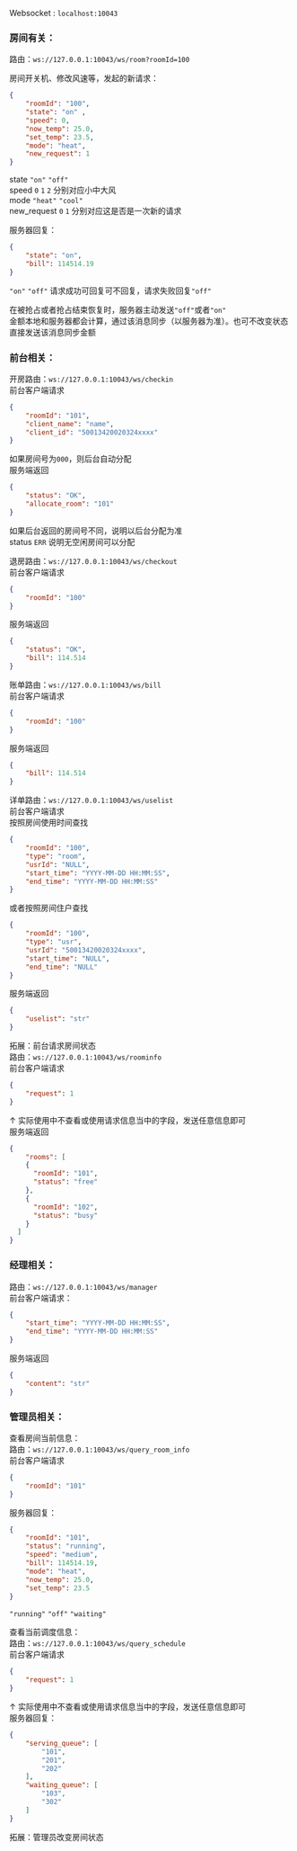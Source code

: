 Websocket : `localhost:10043`

### 房间有关：
路由：`ws://127.0.0.1:10043/ws/room?roomId=100`

房间开关机、修改风速等，发起的新请求：
```json
{
    "roomId": "100",  
    "state": "on" , 
    "speed": 0,
    "now_temp": 25.0,
    "set_temp": 23.5,
    "mode": "heat",
    "new_request": 1
}
```
state `"on"` `"off"`  
speed `0` `1` `2` 分别对应小中大风  
mode `"heat"` `"cool"`  
new_request `0` `1` 分别对应这是否是一次新的请求

服务器回复：
```json
{
    "state": "on",
    "bill": 114514.19
}
```
`"on"` `"off"`
请求成功可回复可不回复，请求失败回复`"off"`  

在被抢占或者抢占结束恢复时，服务器主动发送`"off"`或者`"on"`  
金额本地和服务器都会计算，通过该消息同步（以服务器为准）。也可不改变状态直接发送该消息同步金额

### 前台相关：
开房路由：`ws://127.0.0.1:10043/ws/checkin`  
前台客户端请求
```json
{
    "roomId": "101",
    "client_name": "name",
    "client_id": "50013420020324xxxx"
}
```
如果房间号为`000`，则后台自动分配  
服务端返回
```json
{
    "status": "OK",
    "allocate_room": "101"
}
```
如果后台返回的房间号不同，说明以后台分配为准  
status `ERR` 说明无空闲房间可以分配  

退房路由：`ws://127.0.0.1:10043/ws/checkout`  
前台客户端请求
```json
{
    "roomId": "100"
}
```
服务端返回
```json
{
    "status": "OK",
    "bill": 114.514
}
```

账单路由：`ws://127.0.0.1:10043/ws/bill`  
前台客户端请求
```json
{
    "roomId": "100"
}
```
服务端返回
```json
{
    "bill": 114.514
}
```

详单路由：`ws://127.0.0.1:10043/ws/uselist`  
前台客户端请求  
按照房间使用时间查找
```json
{
    "roomId": "100",
    "type": "room",
    "usrId": "NULL",
    "start_time": "YYYY-MM-DD HH:MM:SS",
    "end_time": "YYYY-MM-DD HH:MM:SS"
}
```
或者按照房间住户查找
```json
{
    "roomId": "100",
    "type": "usr",
    "usrId": "50013420020324xxxx",
    "start_time": "NULL",
    "end_time": "NULL"
}
```
服务端返回
```json
{
    "uselist": "str"
}
```

拓展：前台请求房间状态  
路由：`ws://127.0.0.1:10043/ws/roominfo`  
前台客户端请求
```json
{
    "request": 1
}
```
↑ 实际使用中不查看或使用请求信息当中的字段，发送任意信息即可  
服务端返回
```json
{
    "rooms": [
    {
      "roomId": "101",
      "status": "free"
    },
    {
      "roomId": "102",
      "status": "busy"
    }
  ]
}
```

### 经理相关：
路由：`ws://127.0.0.1:10043/ws/manager`  
前台客户端请求：
```json
{
    "start_time": "YYYY-MM-DD HH:MM:SS",
    "end_time": "YYYY-MM-DD HH:MM:SS"
}
```
服务端返回
```json
{
    "content": "str"
}
```

### 管理员相关：
查看房间当前信息：  
路由：`ws://127.0.0.1:10043/ws/query_room_info`  
前台客户端请求
```json
{
    "roomId": "101"
}
```
服务器回复：
```json
{
    "roomId": "101",
    "status": "running",
    "speed": "medium",
    "bill": 114514.19,
    "mode": "heat",
    "now_temp": 25.0,
    "set_temp": 23.5
}
```
`"running"` `"off"` `"waiting"`  

查看当前调度信息：  
路由：`ws://127.0.0.1:10043/ws/query_schedule`  
前台客户端请求
```json
{
    "request": 1
}
```
↑ 实际使用中不查看或使用请求信息当中的字段，发送任意信息即可  
服务器回复：
```json
{
    "serving_queue": [
        "101",
        "201",
        "202"
    ],
    "waiting_queue": [
        "103",
        "302"
    ]
}
```

拓展：管理员改变房间状态